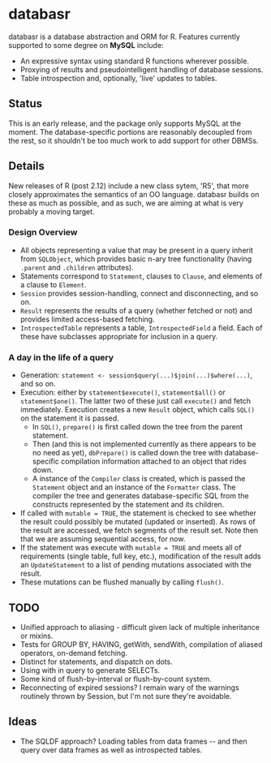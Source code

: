 # databasr
databasr is a database abstraction and ORM for R.
Features currently supported to some degree on **MySQL** include:

* An expressive syntax using standard R functions wherever possible.
* Proxying of results and pseudointelligent handling of database sessions.
* Table introspection and, optionally, 'live' updates to tables.

## Status
This is an early release, and the package only supports MySQL at the moment. 
The database-specific portions are reasonably decoupled from the rest, 
so it shouldn't be too much work to add support for other DBMSs.


## Details
New releases of R (post 2.12) include a new class sytem, 'R5', that more 
closely approximates the semantics of an OO language. databasr builds on these as much 
as possible, and as such, we are aiming at what is very probably a moving target.

### Design Overview
* All objects representing a value that may be present in a query inherit from `SQLObject`, which
  provides basic n-ary tree functionality (having `.parent` and `.children` attributes).
* Statements correspond to `Statement`, clauses to `Clause`, and elements of a clause to
  `Element`.
* `Session` provides session-handling, connect and disconnecting, and so on.
* `Result` represents the results of a query (whether fetched or not) and provides limited
  access-based fetching.
* `IntrospectedTable` represents a table, `IntrospectedField` a field. Each of these have
  subclasses appropriate for inclusion in a query.
  

### A day in the life of a query
* Generation: `statement <- session$query(...)$join(...)$where(...)`, and so on.
* Execution: either by `statement$execute()`, `statement$all()` or `statement$one()`.
  The latter two of these just call `execute()` and fetch immediately.
  Execution creates a new `Result` object, which calls `SQL()` on the statement it is passed.
  * In `SQL()`, `prepare()` is first called down the tree from the parent statement.
  * Then (and this is not implemented currently as there appears to be no need as yet), 
    `dbPrepare()` is called down the tree with database-specific compilation 
    information attached to an object that rides down.
  * A instance of the `Compiler` class is created, which is passed the `Statement` object and an
    instance of the `Formatter` class.
    The compiler the tree and generates database-specific SQL from the constructs represented by
    the statement and its children.
* If called with `mutable = TRUE`, the statement is checked to see whether the result could
  possibly be mutated (updated or inserted).
  As rows of the result are accessed, we fetch segments of the result set. 
  Note then that we are assuming sequential access, for now.
* If the statement was execute with `mutable = TRUE` and meets all of requirements 
  (single table, full key, etc.), modification of the result adds an `UpdateStatement` 
  to a list of pending mutations associated with the result.
* These mutations can be flushed manually by calling `flush()`.

## TODO
* Unified approach to aliasing - difficult given lack of multiple inheritance or mixins.
* Tests for GROUP BY, HAVING, getWith, sendWith, compilation of aliased operators, on-demand
  fetching.
* Distinct for statements, and dispatch on dots.
* Using with in query to generate SELECTs.
* Some kind of flush-by-interval or flush-by-count system.
* Reconnecting of expired sessions? I remain wary of the warnings routinely thrown by Session, but
  I'm not sure they're avoidable.
  
## Ideas
* The SQLDF approach? Loading tables from data frames -- and then query over data frames
  as well as introspected tables.